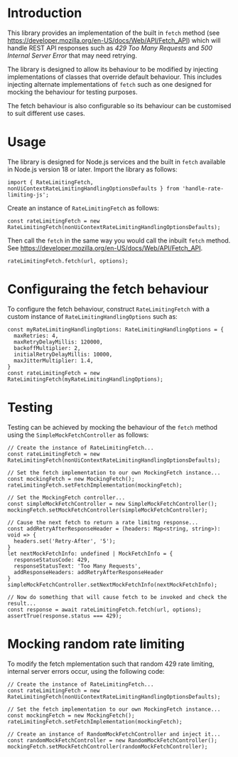 # Introduction

This library provides an implementation of the built in `fetch` method (see https://developer.mozilla.org/en-US/docs/Web/API/Fetch_API) which will handle REST API responses such as *429 Too Many Requests* and *500 Internal Server Error* that may need retrying.

The library is designed to allow its behaviour to be modified by injecting implementations of classes that override default behaviour. This includes injecting alternate implementations of `fetch` such as one designed for mocking the behaviour for testing purposes.

The fetch behaviour is also configurable so its behaviour can be customised to suit different use cases.

# Usage

The library is designed for Node.js services and the built in `fetch` available in Node.js version 18 or later. Import the library as follows:

```
import { RateLimitingFetch, nonUiContextRateLimitingHandlingOptionsDefaults } from 'handle-rate-limiting-js';
```

Create an instance of `RateLimitingFetch` as follows:

```
const rateLimitingFetch = new RateLimitingFetch(nonUiContextRateLimitingHandlingOptionsDefaults);
```

Then call the `fetch` in the same way you would call the inbuilt `fetch` method. See  https://developer.mozilla.org/en-US/docs/Web/API/Fetch_API.

```
rateLimitingFetch.fetch(url, options);
```

# Configuraing the fetch behaviour

To configure the fetch behaviour, construct `RateLimitingFetch` with a custom instance of `RateLimitingHandlingOptions` such as:

```
const myRateLimitingHandlingOptions: RateLimitingHandlingOptions = {
  maxRetries: 4,
  maxRetryDelayMillis: 120000,
  backoffMultiplier: 2,
  initialRetryDelayMillis: 10000,
  maxJitterMultiplier: 1.4,
}
const rateLimitingFetch = new RateLimitingFetch(myRateLimitingHandlingOptions);
```

# Testing

Testing can be achieved by mocking the behaviour of the `fetch` method using the `SimpleMockFetchController` as follows:

```
// Create the instance of RateLimitingFetch...
const rateLimitingFetch = new RateLimitingFetch(nonUiContextRateLimitingHandlingOptionsDefaults);

// Set the fetch implementation to our own MockingFetch instance...
const mockingFetch = new MockingFetch();
rateLimitingFetch.setFetchImplementation(mockingFetch);

// Set the MockingFetch controller...
const simpleMockFetchController = new SimpleMockFetchController();
mockingFetch.setMockFetchController(simpleMockFetchController);

// Cause the next fetch to return a rate limitng response...
const addRetryAfterResponseHeader = (headers: Map<string, string>): void => {
  headers.set('Retry-After', '5');
}
let nextMockFetchInfo: undefined | MockFetchInfo = {
  responseStatusCode: 429,
  responseStatusText: 'Too Many Requests',
  addResponseHeaders: addRetryAfterResponseHeader
}
simpleMockFetchController.setNextMockFetchInfo(nextMockFetchInfo);

// Now do something that will cause fetch to be invoked and check the result...
const response = await rateLimitingFetch.fetch(url, options);
assertTrue(response.status === 429);
```

# Mocking random rate limiting

To modify the fetch mplementation such that random 429 rate limiting,  internal server errors occur, using the following code:

```
// Create the instance of RateLimitingFetch...
const rateLimitingFetch = new RateLimitingFetch(nonUiContextRateLimitingHandlingOptionsDefaults);

// Set the fetch implementation to our own MockingFetch instance...
const mockingFetch = new MockingFetch();
rateLimitingFetch.setFetchImplementation(mockingFetch);

// Create an instance of RandomMockFetchController and inject it...
const randomMockFetchController = new RandomMockFetchController();
mockingFetch.setMockFetchController(randomMockFetchController);
```
